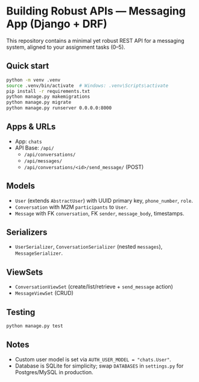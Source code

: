 # Building Robust APIs — Messaging App (Django + DRF)

This repository contains a minimal yet robust REST API for a messaging system,
aligned to your assignment tasks (0–5).

## Quick start

```bash
python -m venv .venv
source .venv/bin/activate  # Windows: .venv\Scripts\activate
pip install -r requirements.txt
python manage.py makemigrations
python manage.py migrate
python manage.py runserver 0.0.0.0:8000
```

## Apps & URLs

- App: `chats`
- API Base: `/api/`
  - `/api/conversations/`
  - `/api/messages/`
  - `/api/conversations/<id>/send_message/` (POST)

## Models

- `User` (extends `AbstractUser`) with UUID primary key, `phone_number`, `role`.
- `Conversation` with M2M `participants` to `User`.
- `Message` with FK `conversation`, FK `sender`, `message_body`, timestamps.

## Serializers

- `UserSerializer`, `ConversationSerializer` (nested `messages`), `MessageSerializer`.

## ViewSets

- `ConversationViewSet` (create/list/retrieve + `send_message` action)
- `MessageViewSet` (CRUD)

## Testing

```bash
python manage.py test
```

## Notes

- Custom user model is set via `AUTH_USER_MODEL = "chats.User"`.
- Database is SQLite for simplicity; swap `DATABASES` in `settings.py` for Postgres/MySQL in production.
